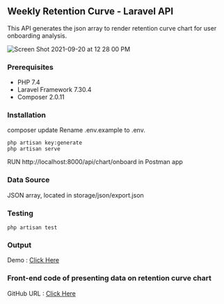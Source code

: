 ## Weekly Retention Curve - Laravel API

This API generates the json array to render retention curve chart for user onboarding analysis.

![Screen Shot 2021-09-20 at 12 28 00 PM](https://user-images.githubusercontent.com/80531625/133966823-2b41fcb9-c591-4c06-9976-3dbdcc9147f3.png)

### Prerequisites

* PHP 7.4
* Laravel Framework 7.30.4
* Composer 2.0.11

### Installation

composer update
Rename .env.example to .env.
```
php artisan key:generate
php artisan serve
```
RUN http://localhost:8000/api/chart/onboard in Postman app

### Data Source

JSON array, located in storage/json/export.json

### Testing
```
php artisan test
```

### Output

Demo : [Click Here](https://codeapi1.codesands.com/api/chart/onboard)

### Front-end code of presenting data on retention curve chart

GitHub URL : [Click Here](https://github.com/dilannet777/retention_curve_chart_vuejs_app)
